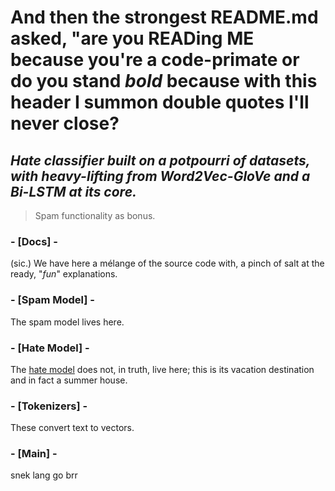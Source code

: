 
# And then the strongest README.md asked, "are you READing ME because you're a code-primate or do you stand *bold* because with this header I summon double quotes I'll never close?

## _Hate classifier built on a potpourri of datasets, with heavy-lifting from Word2Vec-GloVe and a Bi-LSTM at its core._

> Spam functionality as bonus.

### - [Docs] -
(sic.) We have here a mélange of the source code with, a pinch of salt at the ready, "*fun*" explanations. 
### - [Spam Model] -
The spam model lives here.
### - [Hate Model] -
The [hate model](https://drive.google.com/file/d/1bTSPMLzol0Blo4ona6IJbeN4tMe91pAT/view?usp=sharing) does not, in truth, live here; this is its vacation destination and in fact a summer house.
### - [Tokenizers] -
These convert text to vectors.
### - [Main] -
snek lang go brr
